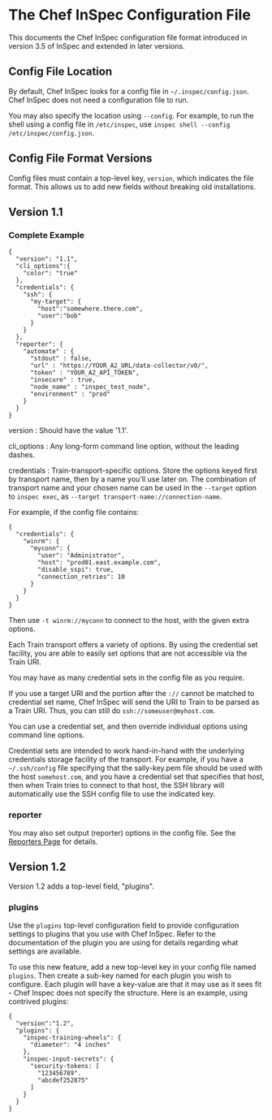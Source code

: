 # The Chef InSpec Configuration File

This documents the Chef InSpec configuration file format introduced in version 3.5 of InSpec and extended in later versions.

## Config File Location

By default, Chef InSpec looks for a config file in `~/.inspec/config.json`.  Chef InSpec does not need a configuration file to run.

You may also specify the location using `--config`.  For example, to run the shell using a config file in `/etc/inspec`, use `inspec shell --config /etc/inspec/config.json`.

## Config File Format Versions

Config files must contain a top-level key, `version`, which indicates the file format. This allows us to add new fields without breaking old installations.

## Version 1.1

### Complete Example

```
{
  "version": "1.1",
  "cli_options":{
    "color": "true"
  },
  "credentials": {
    "ssh": {
      "my-target": {
        "host":"somewhere.there.com",
        "user":"bob"
      }
    }
  },
  "reporter": {
    "automate" : {
      "stdout" : false,
      "url" : "https://YOUR_A2_URL/data-collector/v0/",
      "token" : "YOUR_A2_API_TOKEN",
      "insecure" : true,
      "node_name" : "inspec_test_node",
      "environment" : "prod"
    }
  }
}
```

version
: Should have the value '1.1'.

cli_options
: Any long-form command line option, without the leading dashes.

credentials
: Train-transport-specific options. Store the options keyed first by transport name, then by a name you'll use later on. The combination of transport name and your chosen name can be used in the `--target` option to `inspec exec`, as `--target transport-name://connection-name`.

For example, if the config file contains:

```
{
  "credentials": {
    "winrm": {
      "myconn": {
        "user": "Administrator",
        "host": "prod01.east.example.com",
        "disable_sspi": true,
        "connection_retries": 10
      }
    }
  }
}
```

Then use `-t winrm://myconn` to connect to the host, with the given extra options.

Each Train transport offers a variety of options. By using the credential set facility, you are able to easily set options that are not accessible via the Train URI.

You may have as many credential sets in the config file as you require.

If you use a target URI and the portion after the `://` cannot be matched to credential set name, Chef InSpec will send the URI to Train to be parsed as a Train URI.  Thus, you can still do `ssh://someuser@myhost.com`.

You can use a credential set, and then override individual options using command line options.

Credential sets are intended to work hand-in-hand with the underlying credentials storage facility of the transport. For example, if you have a `~/.ssh/config` file specifying that the sally-key.pem file should be used with the host `somehost.com`, and you have a credential set that specifies that host, then when Train tries to connect to that host, the SSH library will automatically use the SSH config file to use the indicated key.

### reporter

You may also set output (reporter) options in the config file.  See the [Reporters Page](https://www.inspec.io/docs/reference/reporters/) for details.

## Version 1.2

Version 1.2 adds a top-level field, "plugins".

### plugins

Use the `plugins` top-level configuration field to provide configuration settings to plugins that you use with Chef InSpec. Refer to the documentation of the plugin you are using for details regarding what settings are available.

To use this new feature, add a new top-level key in your config file named  `plugins`. Then create a sub-key named for each plugin you wish to configure. Each plugin will have a key-value are that it may use as it sees fit - Chef Inspec does not specify the structure. Here is an example, using contrived plugins:

```
{
  "version":"1.2",
  "plugins": {
    "inspec-training-wheels": {
      "diameter": "4 inches"
    },
    "inspec-input-secrets": {
      "security-tokens: [
        "123456789".
        "abcdef252875"
      ]
    }
  }
}
```
